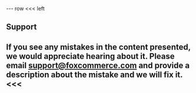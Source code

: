 --- row
<<< left
## Support
If you see any mistakes in the content presented, we would appreciate hearing about it. 
Please email [support@foxcommerce.com](email:support@foxcommerce.com) and provide a 
description about the mistake and we will fix it.
<<< 
---
